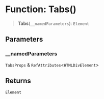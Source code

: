 # Function: Tabs()

> **Tabs**(`__namedParameters`): `Element`

## Parameters

### \_\_namedParameters

`TabsProps` & `RefAttributes`\<`HTMLDivElement`\>

## Returns

`Element`

